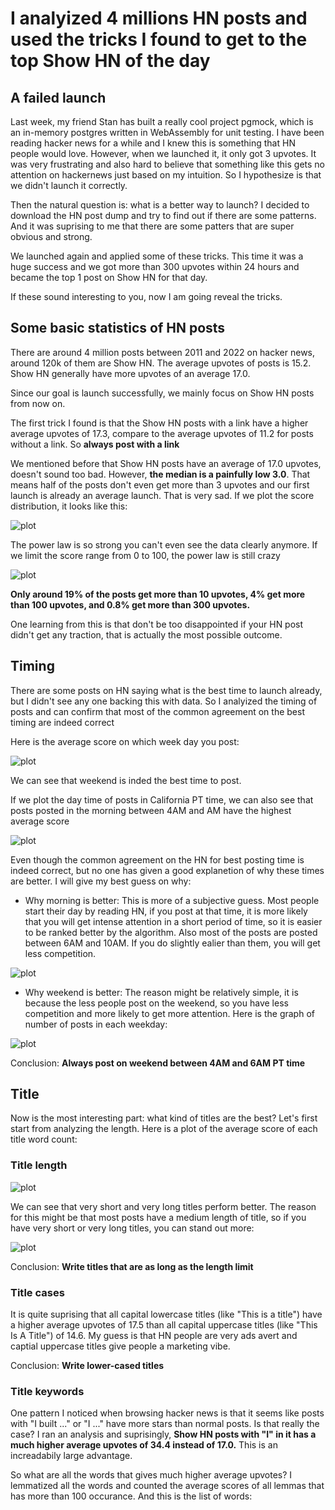 # I analyized 4 millions HN posts and used the tricks I found to get to the top Show HN of the day

## A failed launch

Last week, my friend Stan has built a really cool project pgmock, which is an in-memory postgres written in WebAssembly for unit testing. I have been reading hacker news for a while and I knew this is something that HN people would love. However, when we launched it, it only got 3 upvotes. It was very frustrating and also hard to believe that something like this gets no attention on hackernews just based on my intuition. So I hypothesize is that we didn't launch it correctly.

Then the natural question is: what is a better way to launch? I decided to download the HN post dump and try to find out if there are some patterns. And it was suprising to me that there are some patters that are super obvious and strong.

We launched again and applied some of these tricks. This time it was a huge success and we got more than 300 upvotes within 24 hours and became the top 1 post on Show HN for that day.

If these sound interesting to you, now I am going reveal the tricks.

## Some basic statistics of HN posts

There are around 4 million posts between 2011 and 2022 on hacker news, around 120k of them are Show HN. The average upvotes of posts is 15.2. Show HN generally have more upvotes of an average 17.0.

Since our goal is launch successfully, we mainly focus on Show HN posts from now on. 

The first trick I found is that the Show HN posts with a link have a higher average upvotes of 17.3, compare to the average upvotes of 11.2 for posts without a link. So **always post with a link**

We mentioned before that Show HN posts have an average of 17.0 upvotes, doesn't sound too bad. However, **the median is a painfully low 3.0**. That means half of the posts don't even get more than 3 upvotes and our first launch is already an average launch. That is very sad. If we plot the score distribution, it looks like this:

![plot](./imgs/score_num_posts.png)

The power law is so strong you can't even see the data clearly anymore. If we limit the score range from 0 to 100, the power law is still crazy

![plot](./imgs/score_num_posts_range.png)

**Only around 19% of the posts get more than 10 upvotes, 4% get more than 100 upvotes, and 0.8% get more than 300 upvotes.**

One learning from this is that don't be too disappointed if your HN post didn't get any traction, that is actually the most possible outcome.


## Timing

There are some posts on HN saying what is the best time to launch already, but I didn't see any one backing this with data. So I analyized the timing of posts and can confirm that most of the common agreement on the best timing are indeed correct

Here is the average score on which week day you post:

![plot](./imgs/score_weekday.png)

We can see that weekend is inded the best time to post.

If we plot the day time of posts in California PT time, we can also see that posts posted in the morning between 4AM and AM have the highest average score

![plot](./imgs/score_hour.png)

Even though the common agreement on the HN for best posting time is indeed correct, but no one has given a good explanetion of why these times are better. I will give my best guess on why:

- Why morning is better: This is more of a subjective guess. Most people start their day by reading HN, if you post at that time, it is more likely that you will get intense attention in a short period of time, so it is easier to be ranked better by the algorithm. Also most of the posts are posted between 6AM and 10AM. If you do slightly ealier than them, you will get less competition.

![plot](./imgs/posts_hour.png)

- Why weekend is better: The reason might be relatively simple, it is because the less people post on the weekend, so you have less competition and more likely to get more attention. Here is the graph of number of posts in each weekday:

![plot](./imgs/posts_weekday.png)

Conclusion: **Always post on weekend between 4AM and 6AM PT time**

## Title

Now is the most interesting part: what kind of titles are the best? Let's first start from analyzing the length. Here is a plot of the average score of each title word count:

### Title length

![plot](./imgs/title_length_score.png)

We can see that very short and very long titles perform better. The reason for this might be that most posts have a medium length of title, so if you have very short or very long titles, you can stand out more:

![plot](./imgs/title_length_count.png)

Conclusion: **Write titles that are as long as the length limit**

### Title cases

It is quite suprising that all capital lowercase titles (like "This is a title") have a higher average upvotes of 17.5 than all capital uppercase titles (like "This Is A Title") of 14.6. My guess is that HN people are very ads avert and captial uppercase titles give people a marketing vibe.

Conclusion: **Write lower-cased titles**

### Title keywords

One pattern I noticed when browsing hacker news is that it seems like posts with "I built ..." or "I ..." have more stars than normal posts. Is that really the case? I ran an analysis and suprisingly, **Show HN posts with "I" in it has a much higher average upvotes of 34.4 instead of 17.0.** This is an increadabily large advantage.

So what are all the words that gives much higher average upvotes? I lemmatized all the words and counted the average scores of all lemmas that has more than 100 occurance. And this is the list of words:

```
```